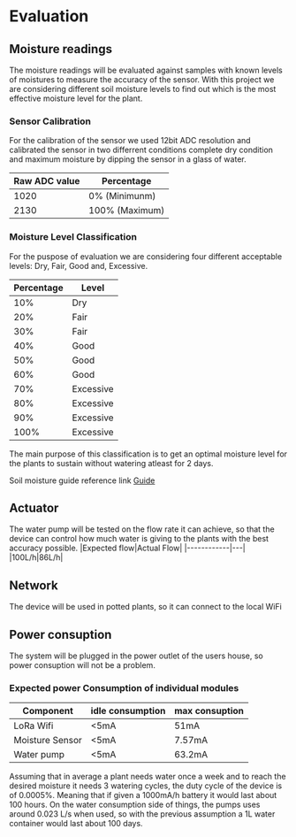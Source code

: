 # Evaluation
## Moisture readings
The moisture readings will be evaluated against samples with known levels of moistures to measure the accuracy of the sensor.
With this project we are considering different soil moisture levels to find out which is the most effective moisture level for the plant.


### Sensor Calibration
For the calibration of the sensor we used 12bit ADC resolution and calibrated the sensor in two differrent conditions complete dry condition and maximum moisture by dipping the sensor in a glass of water.

| Raw ADC value | Percentage |
| --------- | ---------- |
| 1020      | 0% (Minimunm) |
| 2130      | 100% (Maximum) |

### Moisture Level Classification
For the puspose of evaluation we are considering four different acceptable levels: Dry, Fair, Good and, Excessive.


| Percentage |   Level    |
| ---------- | ---------- |
| 10%        | Dry        |
| 20%        | Fair       |
| 30%        | Fair       |
| 40%        | Good       |
| 50%        | Good       |
| 60%        | Good       |
| 70%        | Excessive  |
| 80%        | Excessive  |
| 90%        | Excessive  |
| 100%       | Excessive  |

The main purpose of this classification is to get an optimal moisture level for the plants to sustain without watering atleast for 2 days.

Soil moisture guide reference link [Guide](https://connectedcrops.ca/the-ultimate-guide-to-soil-moisture/)

## Actuator
The water pump will be tested on the flow rate it can achieve, so that the device can control how much water is giving to the plants with the best accuracy possible. 
|Expected flow|Actual Flow|
|------------|---|
|100L/h|86L/h|
## Network
The device will be used in potted plants, so it can connect to the local WiFi

## Power consuption
The system will be plugged in the power outlet of the users house, so power consuption will not be a problem. 
### Expected power Consumption of individual modules
|Component      |idle consumption|max consuption|
|---------------|----------------|------------- |
|LoRa Wifi      |<5mA           |51mA           |
|Moisture Sensor|<5mA            |7.57mA          |
|Water pump     |<5mA            |63.2mA         |

Assuming that in average a plant needs water once a week and to reach the desired moisture it needs 3 watering cycles, the duty cycle of the device is of 0.0005%. Meaning that if given a 1000mA/h battery it would last about 100 hours.
On the water consumption side of things, the pumps uses around 0.023 L/s when used, so with the previous assumption a 1L water container would last about 100 days.


<!-- # Useful Links (to delete before delivary)
[Soil Moistures](https://eos.com/blog/soil-moisture/#:~:text=Ultimately%2C%20the%20soil%20moisture%20effect,between%2020%25%20and%2060%25.) -->
